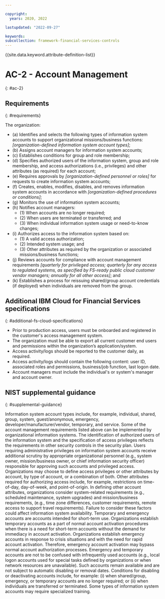 ```yaml
---

copyright:
  years: 2020, 2022

lastupdated: "2022-09-27"

keywords: 
subcollection: framework-financial-services-controls
---
```


{{site.data.keyword.attribute-definition-list}}

         
# AC-2 - Account Management
{: #ac-2}

## Requirements
{: #requirements}

The organization:

- (a) Identifies and selects the following types of information system accounts to support organizational missions/business functions: _[organization-defined information system account types]_;
- (b) Assigns account managers for information system accounts;
- (c) Establishes conditions for group and role membership;
- (d) Specifies authorized users of the information system, group and role membership, and access authorizations (i.e., privileges) and other attributes (as required) for each account;
- (e) Requires approvals by _[organization-defined personnel or roles]_ for requests to create information system accounts;
- (f) Creates, enables, modifies, disables, and removes information system accounts in accordance with _[organization-defined procedures or conditions]_;
- (g) Monitors the use of information system accounts;
- (h) Notifies account managers:
    - (1) When accounts are no longer required;
    - (2) When users are terminated or transferred; and
    - (3) When individual information system usage or need-to-know changes;
- (i) Authorizes access to the information system based on:
    - (1) A valid access authorization;
    - (2) Intended system usage; and
    - (3) Other attributes as required by the organization or associated missions/business functions;
- (j) Reviews accounts for compliance with account management requirements _[quarterly for privileged access; quarterly for any access to regulated systems, as specified by FS-ready public cloud customer vendor managers; annually for all other access]_; and
- (k) Establishes a process for reissuing shared/group account credentials (if deployed) when individuals are removed from the group.

## Additional IBM Cloud for Financial Services specifications
{: #additional-fs-cloud-specifications}

- Prior to production access, users must be onboarded and registered in the customer&#39;s access management system.  
- The organization must be able to export all current customer end users and permissions within the organization’s application/system.
- Access activity/logs should be reported to the customer daily, as required.
- Access activity/logs should contain the following content: user ID, associated roles and permissions, business/job function, last logon date.
- Account managers must include the individual&#39;s or system&#39;s manager and account owner.

## NIST supplemental guidance
{: #supplemental-guidance}

Information system account types include, for example, individual, shared, group, system, guest/anonymous, emergency, developer/manufacturer/vendor, temporary, and service. Some of the account management requirements listed above can be implemented by organizational information systems. The identification of authorized users of the information system and the specification of access privileges reflects the requirements in other security controls in the security plan. Users requiring administrative privileges on information system accounts receive additional scrutiny by appropriate organizational personnel (e.g., system owner, mission/business owner, or chief information security officer) responsible for approving such accounts and privileged access. Organizations may choose to define access privileges or other attributes by account, by type of account, or a combination of both. Other attributes required for authorizing access include, for example, restrictions on time-of-day, day-of-week, and point-of-origin. In defining other account attributes, organizations consider system-related requirements (e.g., scheduled maintenance, system upgrades) and mission/business requirements, (e.g., time zone differences, customer requirements, remote access to support travel requirements). Failure to consider these factors could affect information system availability. Temporary and emergency accounts are accounts intended for short-term use. Organizations establish temporary accounts as a part of normal account activation procedures when there is a need for short-term accounts without the demand for immediacy in account activation. Organizations establish emergency accounts in response to crisis situations and with the need for rapid account activation. Therefore, emergency account activation may bypass normal account authorization processes. Emergency and temporary accounts are not to be confused with infrequently used accounts (e.g., local logon accounts used for special tasks defined by organizations or when network resources are unavailable). Such accounts remain available and are not subject to automatic disabling or removal dates. Conditions for disabling or deactivating accounts include, for example: (i) when shared/group, emergency, or temporary accounts are no longer required; or (ii) when individuals are transferred or terminated. Some types of information system accounts may require specialized training.





